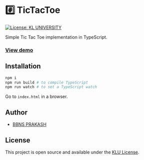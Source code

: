 # #️⃣ TicTacToe

[![License: KL UNIVERSITY](https://img.shields.io/badge/License-KLU-blue.svg)](https://opensource.org/licenses/MIT)

Simple Tic Tac Toe implementation in TypeScript.

### [View demo](https://taniarascia.github.io/tictactoe)

## Installation

```bash
npm i
npm run build # to compile TypeScript
npm run watch # to set a TypeScript watch
```

Go to `index.html` in a browser.

## Author

- [BBNS PRAKASH](https://www.prakash699.com)

## License

This project is open source and available under the [KLU License](LICENSE).
